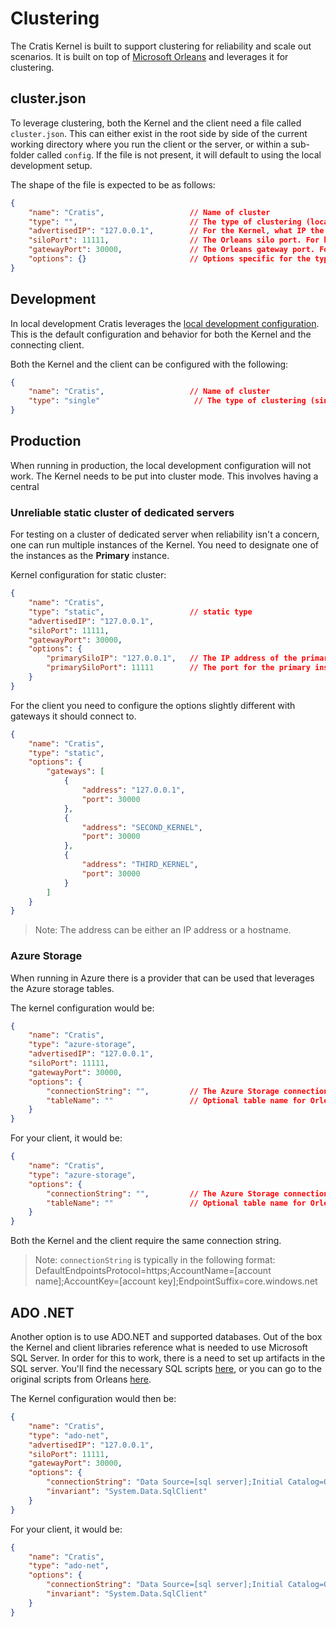 # Clustering

The Cratis Kernel is built to support clustering for reliability and scale out scenarios.
It is built on top of [Microsoft Orleans](https://docs.microsoft.com/en-us/dotnet/orleans/) and
leverages it for clustering.

## cluster.json

To leverage clustering, both the Kernel and the client need a file called `cluster.json`. This can either exist in the root side by side of the
current working directory where you run the client or the server, or within a sub-folder called `config`.
If the file is not present, it will default to using the local development setup.

The shape of the file is expected to be as follows:

```json
{
    "name": "Cratis",                   // Name of cluster
    "type": "",                         // The type of clustering (local, static, azure-storage, ado-net)
    "advertisedIP": "127.0.0.1",        // For the Kernel, what IP the specific instance is advertising
    "siloPort": 11111,                  // The Orleans silo port. For kernel this is what it exposes
    "gatewayPort": 30000,               // The Orleans gateway port. For kernel this is what it exposes, for client this is that it connects to
    "options": {}                       // Options specific for the type of cluster configuration configured
}
```

## Development

In local development Cratis leverages the [local development configuration](https://docs.microsoft.com/en-us/dotnet/orleans/host/configuration-guide/local-development-configuration).
This is the default configuration and behavior for both the Kernel and the connecting client.

Both the Kernel and the client can be configured with the following:

```json
{
    "name": "Cratis",                   // Name of cluster
    "type": "single"                     // The type of clustering (single, static, azure-storage, ado-net)
}
```

## Production

When running in production, the local development configuration will not work. The Kernel needs to be put
into cluster mode. This involves having a central

### Unreliable static cluster of dedicated servers

For testing on a cluster of dedicated server when reliability isn't a concern, one can run multiple instances
of the Kernel. You need to designate one of the instances as the **Primary** instance.

Kernel configuration for static cluster:

```json
{
    "name": "Cratis",
    "type": "static",                   // static type
    "advertisedIP": "127.0.0.1",
    "siloPort": 11111,
    "gatewayPort": 30000,
    "options": {
        "primarySiloIP": "127.0.0.1",   // The IP address of the primary instance
        "primarySiloPort": 11111        // The port for the primary instance
    }
}
```

For the client you need to configure the options slightly different with gateways it should connect to.

```json
{
    "name": "Cratis",
    "type": "static",
    "options": {
        "gateways": [
            {
                "address": "127.0.0.1",
                "port": 30000
            },
            {
                "address": "SECOND_KERNEL",
                "port": 30000
            },
            {
                "address": "THIRD_KERNEL",
                "port": 30000
            }
        ]
    }
}
```

> Note: The address can be either an IP address or a hostname.

### Azure Storage

When running in Azure there is a provider that can be used that leverages the Azure storage tables.

The kernel configuration would be:

```json
{
    "name": "Cratis",
    "type": "azure-storage",
    "advertisedIP": "127.0.0.1",
    "siloPort": 11111,
    "gatewayPort": 30000,
    "options": {
        "connectionString": "",         // The Azure Storage connection string found in the Azure portal
        "tableName": ""                 // Optional table name for Orleans instances - defaults to 'OrleansSiloInstances'
    }
}
```

For your client, it would be:

```json
{
    "name": "Cratis",
    "type": "azure-storage",
    "options": {
        "connectionString": "",         // The Azure Storage connection string found in the Azure portal
        "tableName": ""                 // Optional table name for Orleans instances - defaults to 'OrleansSiloInstances'
    }
}
```

Both the Kernel and the client require the same connection string.

> Note: `connectionString` is typically in the following format:
> DefaultEndpointsProtocol=https;AccountName=[account name];AccountKey=[account key];EndpointSuffix=core.windows.net

## ADO .NET

Another option is to use ADO.NET and supported databases. Out of the box the Kernel and client libraries reference what
is needed to use Microsoft SQL Server. In order for this to work, there is a need to set up artifacts in the SQL server.
You'll find the necessary SQL scripts [here](/Samples/Clustering/create-db.sql), or you can go to the original scripts
from Orleans [here](https://github.com/dotnet/orleans/tree/main/src/AdoNet).

The Kernel configuration would then be:

```json
{
    "name": "Cratis",
    "type": "ado-net",
    "advertisedIP": "127.0.0.1",
    "siloPort": 11111,
    "gatewayPort": 30000,
    "options": {
        "connectionString": "Data Source=[sql server];Initial Catalog=Orleans;User ID=[username];Password=[password];Pooling=False;Max Pool Size=200;MultipleActiveResultSets=True",
        "invariant": "System.Data.SqlClient"
    }
}
```

For your client, it would be:

```json
{
    "name": "Cratis",
    "type": "ado-net",
    "options": {
        "connectionString": "Data Source=[sql server];Initial Catalog=Orleans;User ID=[username];Password=[password];Pooling=False;Max Pool Size=200;MultipleActiveResultSets=True",
        "invariant": "System.Data.SqlClient"
    }
}
```
